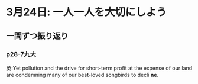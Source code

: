 # 3月24日: 一人一人を大切にしよう
## 一問ずつ振り返り
### p28-7九大
英:Yet pollution and the drive for short-term profit at the expense of our land are condemning many of our best-loved songbirds to decli __ne.__
